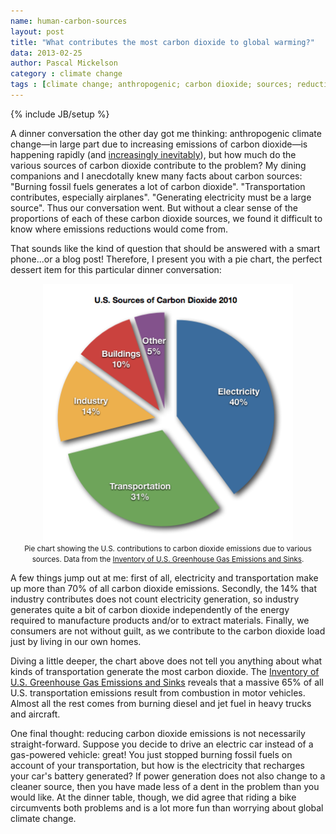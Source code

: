 ```yaml
---
name: human-carbon-sources
layout: post
title: "What contributes the most carbon dioxide to global warming?"
data: 2013-02-25
author: Pascal Mickelson
category : climate change
tags : [climate change; anthropogenic; carbon dioxide; sources; reduction]
---
```

{% include JB/setup %}

A dinner conversation the other day got me thinking: anthropogenic climate change—in large part due to increasing emissions of carbon dioxide—is happening rapidly (and [increasingly inevitably][CO2effect]), but how much do the various sources of carbon dioxide contribute to the problem? My dining companions and I anecdotally knew many facts about carbon sources: "Burning fossil fuels generates a lot of carbon dioxide". "Transportation contributes, especially airplanes". "Generating electricity must be a large source". Thus our conversation went. But without a clear sense of the proportions of each of these carbon dioxide sources, we found it difficult to know where  emissions reductions would come from.

That sounds like the kind of question that should be answered with a smart phone...or a blog post! Therefore, I present you with a pie chart, the perfect dessert item for this particular dinner conversation:


<div align="center">
<img src="/images/carbon_dioxide_sources.png" alt="Pie chart showing the U.S. contributions to carbon dioxide emissions due to various sources. 40% is electricity, 31% is transportation, 14% is industry, 10% is residential and commercial, and the remaining 5% is from other, non-fossil fuel contributions." width="400" height="411"><br>
<small>Pie chart showing the U.S. contributions to carbon dioxide emissions due to various sources. Data from the <a href="http://www.epa.gov/climatechange/ghgemissions/usinventoryreport.html">Inventory of U.S. Greenhouse Gas Emissions and Sinks</a>.</small>
</div>


A few things jump out at me:  first of all, electricity and transportation make up more than 70% of all carbon dioxide emissions.  Secondly, the 14% that industry contributes does not count electricity generation, so industry generates quite a bit of carbon dioxide independently of the energy required to manufacture products and/or to extract materials.  Finally, we consumers are not without guilt, as we contribute to the carbon dioxide load just by living in our own homes.

Diving a little deeper, the chart above does not tell you anything about what kinds of transportation generate the most carbon dioxide. The [Inventory of U.S. Greenhouse Gas Emissions and Sinks][ghginventory] reveals that a massive 65% of all U.S. transportation emissions result from combustion in motor vehicles.  Almost all the rest comes from burning diesel and jet fuel in heavy trucks and aircraft.

One final thought: reducing carbon dioxide emissions is not necessarily straight-forward. Suppose you decide to drive an electric car instead of a gas-powered vehicle:  great!  You just stopped burning fossil fuels on account of your transportation, but how is the electricity that recharges your car's battery generated? If power generation does not also change to a cleaner source, then you have made less of a dent in the problem than you would like.  At the dinner table, though, we did agree that riding a bike circumvents both problems and is a lot more fun than worrying about global climate change.

[CO2effect]: http://www.epa.gov/climatechange/science/causes.html#GreenhouseRole
[carbonsources]: http://www.epa.gov/climatechange/ghgemissions/gases/co2.html
[ghginventory]: http://www.epa.gov/climatechange/ghgemissions/usinventoryreport.html
